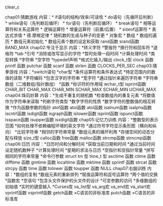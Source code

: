 clear_c

chap01:猜数游戏
	内容：* if语句的结构/效率/可读性
	      *	do语句（先循环后判断）
	      * while语句（先判断后循环）
	      * for语句（先判断后循环）
	      * break语句
	      * 相等运算符和关系运算符
	      * 逻辑运算符
	      * 增量运算符（前置/后置）
	      * sizeof运算符
	      * 表达式求值
              * 德.摩根定律
	      * 随机数的生成与种子的变更
	      * 对象宏
	      * 数组
	      * 数组的遍历
	      * 数组元素初始化
	      * 数组元素个数的设定和获取
              rand函数 srand函数 RAND_MAX
chap02:专注于显示
	内容：*转义字符
	      *警报符
	      *换行符和回车符
	      *退格符
	      *tab
	      *引号
	      *消除或改写显示的字符
              *暂时处理一段时间
	      *计算处理时间
	      *类型转换
	      *字符串
	      *空字符
	      *typedef声明
	      *格式化输入/输出
	      clock_t型
	      clock 函数
	      printf 函数
	      putchar 函数
	      scanf 函数
	      strlen 函数
	      CLOCKS_PER_SEC
chap03:猜拳游戏
	内容：*switch语句
	      *char型
	      *条件运算符和条件表达式
	      *特定范围内的数值的读取
	      *字符编码
	      *包含汉字的字符串
	      *宽字符
	      *通过指针来遍历字符串
	      *字符串数组（二维数组/指针数组）
	      *函数
	      *标识符的作用域
	      wchar_t型
	      isprint函数
	      CHAR_BIT
	      CHAR_MAX
	      CHAR_MIN
              SCHAR_MAX
              SCHAR_MIN
              UCHAR_MAX
chap04:珠玑妙算
	内容：*生成不重复的随机数
	      *检查数组内的重复元素
	      *将数值作为字符串来读取
	      *判断字符类型
	      *数字字符的性质
	      *数字字符的整数值的相互转换
	      *作为函数参数的指针
	      atof函数
	      atoi函数
	      atol函数
	      isalnum函数
	      isalpha函数
	      iscntrl函数
	      isdigit函数
	      isgraph函数
	      islower函数
	      isprint函数
	      ispunct函数
	      isspace函数
	      isupper函数
	      isxdigit函数
chap05:记忆力训练
	内容：*整数型的表示范围
		  *如何处理不依赖编程环境的英文字符
		  *通过符号字符显示条形图（横向和纵向）
		  *比较字符串
		  *相邻的字符串常量
		  *数组元素的循环利用
		  *存储空间的动态分配与释放
		  size_t型
		  calloc函数
		  free函数
		  malloc函数
		  strcmp函数
		  strncmp函数
chap06:日历
	内容：*日历时间和分解时间
		  *获取当前日期和时间
		  *通过当前时间设定随机数种子
		  *计算处理时间
		  *星期的求法与日历
		  *空指针和空指针常量
		  *拼写相同的字符串常量
		  *命令行参数
		  struct tm 型
		  time_t 型
		  asctime 函数
		  ctime 函数
		  difftime 函数
		  gmtime 函数
		  localtime 函数
		  mktime 函数
		  sprintf 函数
		  strcat 函数
		  strcpy 函数
		  time 函数
          tolower 函数
		  toupper 函数
		  NULL
chap07:右脑训练
	内容：*数组的复制
		  *数组元素的重新排列
		  *赋值运算符和逗号运算符
		  *两个值的交换
		  *函数宏
		  *空语句
		  *包含头文件保护的头文件的设计
		  *可变参数的访问
		  *多维数组的初始值
		  *实时的键盘输入
		  *Curses库
		  va_list型
		  va_arg宏
		  va_end宏
		  va_start宏
		  vprintf函数
		  vsprintf函数
          getch函数 ×C语言的非标准库
		  putch函数 ×C语言的非标准库 


